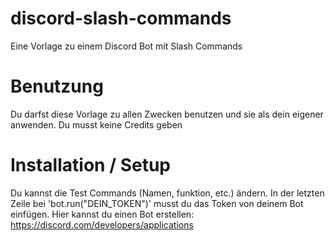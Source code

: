 # discord-slash-commands
Eine Vorlage zu einem Discord Bot mit Slash Commands


# Benutzung
Du darfst diese Vorlage zu allen Zwecken benutzen und sie als dein
eigener anwenden. Du musst keine Credits geben


# Installation / Setup
Du kannst die Test Commands (Namen, funktion, etc.) ändern.
In der letzten Zeile bei 'bot.run("DEIN_TOKEN")' musst du das Token
von deinem Bot einfügen. Hier kannst du einen Bot erstellen:
https://discord.com/developers/applications
